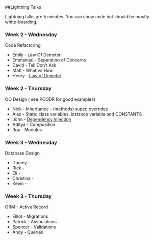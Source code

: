 ##Lightning Talks

Lightning talks are 5 minutes.  You can show code but should be mostly white-boarding. 

### Week 2 - Wednesday

Code Refactoring

* Emily - Law Of Demeter 
* Emmanual  - Separation of Concerns  
* David - Tell Don't Ask
* Matt - What vs How
* Henry - [Law of Demeter](lightning/henry_law_of_demeter.rb)

### Week 2 - Thursday

OO Design ( see POODR for good examples)

* Nick - Inheritance - (methods) super, overrides
* Alex - State: class variables, instance variable and CONSTANTS
* John - [Dependency Injection](ligthning/john_dependency_injection.rb)
* Aditya - Composition
* Roy - Modules

### Week 3 - Wednesday

Database Design

* Darcey - 
* Rick - 
* Eli - 
* Christina - 
* Kevin - 

### Week 3 - Thursday

ORM - Active Record

* Elliot - Migrations
* Patrick - Associations
* Spencer - Validations
* Andy - Queries 

